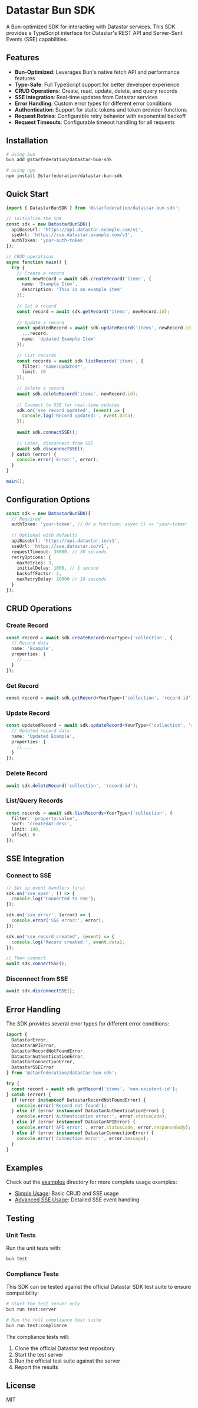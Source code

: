 # Datastar Bun SDK

A Bun-optimized SDK for interacting with Datastar services. This SDK provides a TypeScript interface for Datastar's REST API and Server-Sent Events (SSE) capabilities.

## Features

- **Bun-Optimized**: Leverages Bun's native fetch API and performance features
- **Type-Safe**: Full TypeScript support for better developer experience
- **CRUD Operations**: Create, read, update, delete, and query records
- **SSE Integration**: Real-time updates from Datastar services
- **Error Handling**: Custom error types for different error conditions
- **Authentication**: Support for static tokens and token provider functions
- **Request Retries**: Configurable retry behavior with exponential backoff
- **Request Timeouts**: Configurable timeout handling for all requests

## Installation

```bash
# Using bun
bun add @starfederation/datastar-bun-sdk

# Using npm
npm install @starfederation/datastar-bun-sdk
```

## Quick Start

```typescript
import { DatastarBunSDK } from '@starfederation/datastar-bun-sdk';

// Initialize the SDK
const sdk = new DatastarBunSDK({
  apiBaseUrl: 'https://api.datastar.example.com/v1',
  sseUrl: 'https://sse.datastar.example.com/v1',
  authToken: 'your-auth-token'
});

// CRUD operations
async function main() {
  try {
    // Create a record
    const newRecord = await sdk.createRecord('items', {
      name: 'Example Item',
      description: 'This is an example item'
    });
    
    // Get a record
    const record = await sdk.getRecord('items', newRecord.id);
    
    // Update a record
    const updatedRecord = await sdk.updateRecord('items', newRecord.id, {
      ...record,
      name: 'Updated Example Item'
    });
    
    // List records
    const records = await sdk.listRecords('items', {
      filter: 'name:Updated*',
      limit: 10
    });
    
    // Delete a record
    await sdk.deleteRecord('items', newRecord.id);
    
    // Connect to SSE for real-time updates
    sdk.on('sse_record_updated', (event) => {
      console.log('Record updated:', event.data);
    });
    
    await sdk.connectSSE();
    
    // Later, disconnect from SSE
    await sdk.disconnectSSE();
  } catch (error) {
    console.error('Error:', error);
  }
}

main();
```

## Configuration Options

```typescript
const sdk = new DatastarBunSDK({
  // Required
  authToken: 'your-token', // Or a function: async () => 'your-token'
  
  // Optional with defaults
  apiBaseUrl: 'https://api.datastar.io/v1',
  sseUrl: 'https://sse.datastar.io/v1',
  requestTimeout: 30000, // 30 seconds
  retryOptions: {
    maxRetries: 3,
    initialDelay: 1000, // 1 second
    backoffFactor: 2,
    maxRetryDelay: 10000 // 10 seconds
  }
});
```

## CRUD Operations

### Create Record

```typescript
const record = await sdk.createRecord<YourType>('collection', {
  // Record data
  name: 'Example',
  properties: {
    // ...
  }
});
```

### Get Record

```typescript
const record = await sdk.getRecord<YourType>('collection', 'record-id');
```

### Update Record

```typescript
const updatedRecord = await sdk.updateRecord<YourType>('collection', 'record-id', {
  // Updated record data
  name: 'Updated Example',
  properties: {
    // ...
  }
});
```

### Delete Record

```typescript
await sdk.deleteRecord('collection', 'record-id');
```

### List/Query Records

```typescript
const records = await sdk.listRecords<YourType>('collection', {
  filter: 'property:value',
  sort: 'createdAt:desc',
  limit: 100,
  offset: 0
});
```

## SSE Integration

### Connect to SSE

```typescript
// Set up event handlers first
sdk.on('sse_open', () => {
  console.log('Connected to SSE');
});

sdk.on('sse_error', (error) => {
  console.error('SSE error:', error);
});

sdk.on('sse_record_created', (event) => {
  console.log('Record created:', event.data);
});

// Then connect
await sdk.connectSSE();
```

### Disconnect from SSE

```typescript
await sdk.disconnectSSE();
```

## Error Handling

The SDK provides several error types for different error conditions:

```typescript
import { 
  DatastarError,
  DatastarAPIError,
  DatastarRecordNotFoundError,
  DatastarAuthenticationError,
  DatastarConnectionError,
  DatastarSSEError
} from '@starfederation/datastar-bun-sdk';

try {
  const record = await sdk.getRecord('items', 'non-existent-id');
} catch (error) {
  if (error instanceof DatastarRecordNotFoundError) {
    console.error('Record not found');
  } else if (error instanceof DatastarAuthenticationError) {
    console.error('Authentication error:', error.statusCode);
  } else if (error instanceof DatastarAPIError) {
    console.error('API error:', error.statusCode, error.responseBody);
  } else if (error instanceof DatastarConnectionError) {
    console.error('Connection error:', error.message);
  }
}
```

## Examples

Check out the [examples](./examples) directory for more complete usage examples:

- [Simple Usage](./examples/simple-usage.ts): Basic CRUD and SSE usage
- [Advanced SSE Usage](./examples/advanced-sse-usage.ts): Detailed SSE event handling

## Testing

### Unit Tests

Run the unit tests with:

```bash
bun test
```

### Compliance Tests

This SDK can be tested against the official Datastar SDK test suite to ensure compatibility:

```bash
# Start the test server only
bun run test:server

# Run the full compliance test suite
bun run test:compliance
```

The compliance tests will:
1. Clone the official Datastar test repository
2. Start the test server
3. Run the official test suite against the server
4. Report the results

## License

MIT